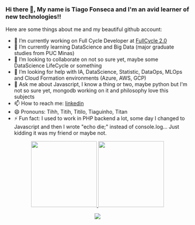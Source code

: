 ### Hi there 👋, My name is Tiago Fonseca and I'm an avid learner of new technologies!!

<!--
**titilomt/titilomt** is a ✨ _special_ ✨ repository because its `README.md` (this file) appears on your GitHub profile.
-->
Here are some things about me and my beautiful github account:

- 🔭 I’m currently working on Full Cycle Developer at [FullCycle 2.0](https://fullcycle.com.br/tudo-que-voce-precisa-saber-sobre-full-cycle-development/)
- 🌱 I’m currently learning DataScience and Big Data (major graduate studies from PUC Minas)
- 👯 I’m looking to collaborate on not so sure yet, maybe some DataScience LifeCycle or something 
- 🤔 I’m looking for help with IA, DataScience, Statistic, DataOps, MLOps and Cloud Formation environments (Azure, AWS, GCP) 
- 💬 Ask me about Javascript, I know a thing or two, maybe python but I'm not so sure yet, mongodb working on it and philosophy love this subjects
- 📫 How to reach me: [linkedin](https://www.linkedin.com/in/tiago-fonseca-716920142/)
- 😄 Pronouns: Tihh, Titih, Titilo, Tiaguinho, Titan
- ⚡ Fun fact: I used to work in PHP backend a lot, some day I changed to Javascript and then I wrote "echo die;" instead of console.log... Just kidding it was my friend or maybe not. 

<div align="center">
  <a href="https://github.com/rodrigosoadev">
  <img height="180em" src="https://github-readme-stats.vercel.app/api?username=titilomt&show_icons=true&theme=midnight-purple&include_all_commits=true&count_private=true"/>
  <img height="180em" src="https://github-readme-stats.vercel.app/api/top-langs/?username=titilomt&layout=compact&langs_count=7&theme=midnight-purple"/>
</div>

<p align="center">
  <a href="https://skillicons.dev">
    <img src="https://skillicons.dev/icons?i=js,ts,nodejs,python,java,php" />
  </a>
</p>
